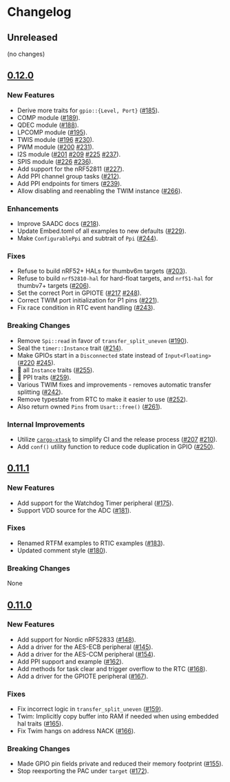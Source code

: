 # Changelog

## Unreleased

(no changes)

## [0.12.0]

### New Features

- Derive more traits for `gpio::{Level, Port}` ([#185]).
- COMP module ([#189]).
- QDEC module ([#188]).
- LPCOMP module ([#195]).
- TWIS module ([#196] [#230]).
- PWM module ([#200] [#231]).
- I2S module ([#201] [#209] [#225] [#237]).
- SPIS module ([#226] [#236]).
- Add support for the nRF52811 ([#227]).
- Add PPI channel group tasks ([#212]).
- Add PPI endpoints for timers ([#239]).
- Allow disabling and reenabling the TWIM instance ([#266]).

### Enhancements

- Improve SAADC docs ([#218]).
- Update Embed.toml of all examples to new defaults ([#229]).
- Make `ConfigurablePpi` and subtrait of `Ppi` ([#244]).

### Fixes

- Refuse to build nRF52+ HALs for thumbv6m targets ([#203]).
- Refuse to build `nrf52810-hal` for hard-float targets, and `nrf51-hal` for thumbv7+ targets
  ([#206]).
- Set the correct Port in GPIOTE ([#217] [#248]).
- Correct TWIM port initialization for P1 pins ([#221]).
- Fix race condition in RTC event handling ([#243]).

### Breaking Changes

- Remove `Spi::read` in favor of `transfer_split_uneven` ([#190]).
- Seal the `timer::Instance` trait ([#214]).
- Make GPIOs start in a `Disconnected` state instead of `Input<Floating>` ([#220] [#245]).
- 🦭 all `Instance` traits ([#255]).
- 🦭 PPI traits ([#259]).
- Various TWIM fixes and improvements - removes automatic transfer splitting ([#242]).
- Remove typestate from RTC to make it easier to use ([#252]).
- Also return owned `Pins` from `Usart::free()` ([#261]).

### Internal Improvements

- Utilize [`cargo-xtask`] to simplify CI and the release process ([#207] [#210]).
- Add `conf()` utility function to reduce code duplication in GPIO ([#250]).

[#185]: https://github.com/nrf-rs/nrf-hal/pull/185
[#188]: https://github.com/nrf-rs/nrf-hal/pull/188
[#189]: https://github.com/nrf-rs/nrf-hal/pull/189
[#195]: https://github.com/nrf-rs/nrf-hal/pull/195
[#196]: https://github.com/nrf-rs/nrf-hal/pull/196
[#200]: https://github.com/nrf-rs/nrf-hal/pull/200
[#201]: https://github.com/nrf-rs/nrf-hal/pull/201
[#203]: https://github.com/nrf-rs/nrf-hal/pull/203
[#209]: https://github.com/nrf-rs/nrf-hal/pull/209
[#190]: https://github.com/nrf-rs/nrf-hal/pull/190
[#206]: https://github.com/nrf-rs/nrf-hal/pull/206
[#207]: https://github.com/nrf-rs/nrf-hal/pull/207
[#210]: https://github.com/nrf-rs/nrf-hal/pull/210
[#212]: https://github.com/nrf-rs/nrf-hal/pull/212
[#217]: https://github.com/nrf-rs/nrf-hal/pull/217
[#214]: https://github.com/nrf-rs/nrf-hal/pull/214
[#218]: https://github.com/nrf-rs/nrf-hal/pull/218
[#220]: https://github.com/nrf-rs/nrf-hal/pull/220
[#221]: https://github.com/nrf-rs/nrf-hal/pull/221
[#225]: https://github.com/nrf-rs/nrf-hal/pull/225
[#226]: https://github.com/nrf-rs/nrf-hal/pull/226
[#227]: https://github.com/nrf-rs/nrf-hal/pull/227
[#229]: https://github.com/nrf-rs/nrf-hal/pull/229
[#230]: https://github.com/nrf-rs/nrf-hal/pull/230
[#231]: https://github.com/nrf-rs/nrf-hal/pull/231
[#236]: https://github.com/nrf-rs/nrf-hal/pull/236
[#237]: https://github.com/nrf-rs/nrf-hal/pull/237
[#239]: https://github.com/nrf-rs/nrf-hal/pull/239
[#242]: https://github.com/nrf-rs/nrf-hal/pull/242
[#243]: https://github.com/nrf-rs/nrf-hal/pull/243
[#244]: https://github.com/nrf-rs/nrf-hal/pull/244
[#245]: https://github.com/nrf-rs/nrf-hal/pull/245
[#248]: https://github.com/nrf-rs/nrf-hal/pull/248
[#250]: https://github.com/nrf-rs/nrf-hal/pull/250
[#252]: https://github.com/nrf-rs/nrf-hal/pull/252
[#255]: https://github.com/nrf-rs/nrf-hal/pull/255
[#259]: https://github.com/nrf-rs/nrf-hal/pull/259
[#261]: https://github.com/nrf-rs/nrf-hal/pull/261
[#266]: https://github.com/nrf-rs/nrf-hal/pull/266
[`cargo-xtask`]: https://github.com/matklad/cargo-xtask

## [0.11.1]

### New Features

- Add support for the Watchdog Timer peripheral ([#175]).
- Support VDD source for the ADC ([#181]).

### Fixes

- Renamed RTFM examples to RTIC examples ([#183]).
- Updated comment style ([#180]).

### Breaking Changes

None

[#175]: https://github.com/nrf-rs/nrf-hal/pull/175
[#180]: https://github.com/nrf-rs/nrf-hal/pull/180
[#181]: https://github.com/nrf-rs/nrf-hal/pull/181
[#183]: https://github.com/nrf-rs/nrf-hal/pull/183

## [0.11.0]

### New Features

- Add support for Nordic nRF52833 ([#148]).
- Add a driver for the AES-ECB peripheral ([#145]).
- Add a driver for the AES-CCM peripheral ([#154]).
- Add PPI support and example ([#162]).
- Add methods for task clear and trigger overflow to the RTC ([#168]).
- Add a driver for the GPIOTE peripheral ([#167]).

### Fixes

- Fix incorrect logic in `transfer_split_uneven` ([#159]).
- Twim: Implicitly copy buffer into RAM if needed when using embedded hal traits ([#165]).
- Fix Twim hangs on address NACK ([#166]).

### Breaking Changes

- Made GPIO pin fields private and reduced their memory footprint ([#155]).
- Stop reexporting the PAC under `target` ([#172]).

[#148]: https://github.com/nrf-rs/nrf-hal/pull/148
[#145]: https://github.com/nrf-rs/nrf-hal/pull/145
[#154]: https://github.com/nrf-rs/nrf-hal/pull/154
[#155]: https://github.com/nrf-rs/nrf-hal/pull/155
[#159]: https://github.com/nrf-rs/nrf-hal/pull/159
[#162]: https://github.com/nrf-rs/nrf-hal/pull/162
[#165]: https://github.com/nrf-rs/nrf-hal/pull/165
[#166]: https://github.com/nrf-rs/nrf-hal/pull/166
[#168]: https://github.com/nrf-rs/nrf-hal/pull/168
[#167]: https://github.com/nrf-rs/nrf-hal/pull/167
[#172]: https://github.com/nrf-rs/nrf-hal/pull/172
[0.11.0]: https://github.com/nrf-rs/nrf-hal/releases/tag/v0.11.0
[0.11.1]: https://github.com/nrf-rs/nrf-hal/releases/tag/v0.11.1
[0.12.0]: https://github.com/nrf-rs/nrf-hal/releases/tag/v0.12.0
